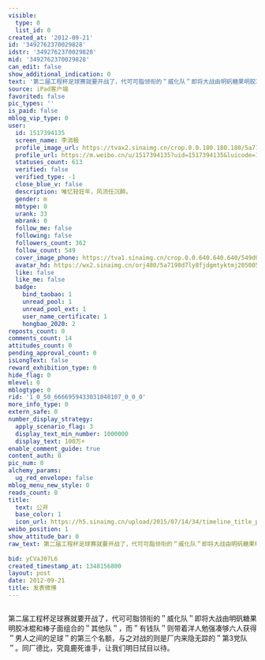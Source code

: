 ```yaml
---
visible:
  type: 0
  list_id: 0
created_at: '2012-09-21'
id: '3492762370029828'
idstr: '3492762370029828'
mid: '3492762370029828'
can_edit: false
show_additional_indication: 0
text: '第二届工程杯足球赛就要开战了，代可可脂领衔的＂威化队＂即将大战由明矾糖果明胶冰棍和棒子面组合的＂其他队＂，而＂有钱队＂则带着洋人勉强凑够六人获得＂男人之间的足球＂的第三个名额，与之对战的则是厂内来隐无踪的＂第3党队＂。同厂德比，究竟鹿死谁手，让我们明日拭目以待。 '
source: iPad客户端
favorited: false
pic_types: ''
is_paid: false
mblog_vip_type: 0
user:
  id: 1517394135
  screen_name: 李消极
  profile_image_url: https://tvax2.sinaimg.cn/crop.0.0.180.180.180/5a7198d7ly8fjdgmtyktmj20500500so.jpg?KID=imgbed,tva&Expires=1606399809&ssig=GzIbCTL7Fj
  profile_url: https://m.weibo.cn/u/1517394135?uid=1517394135&luicode=10000011&lfid=2304131517394135_-_WEIBO_SECOND_PROFILE_WEIBO
  statuses_count: 613
  verified: false
  verified_type: -1
  close_blue_v: false
  description: 唯忆轻狂年，风流任沉醉。
  gender: m
  mbtype: 0
  urank: 33
  mbrank: 0
  follow_me: false
  following: false
  followers_count: 362
  follow_count: 549
  cover_image_phone: https://tva1.sinaimg.cn/crop.0.0.640.640.640/549d0121tw1egm1kjly3jj20hs0hsq4f.jpg
  avatar_hd: https://wx2.sinaimg.cn/orj480/5a7198d7ly8fjdgmtyktmj20500500so.jpg
  like: false
  like_me: false
  badge:
    bind_taobao: 1
    unread_pool: 1
    unread_pool_ext: 1
    user_name_certificate: 1
    hongbao_2020: 2
reposts_count: 0
comments_count: 14
attitudes_count: 0
pending_approval_count: 0
isLongText: false
reward_exhibition_type: 0
hide_flag: 0
mlevel: 0
mblogtype: 0
rid: '1_0_50_6666959433031048107_0_0_0'
more_info_type: 0
extern_safe: 0
number_display_strategy:
  apply_scenario_flag: 3
  display_text_min_number: 1000000
  display_text: 100万+
enable_comment_guide: true
content_auth: 0
pic_num: 0
alchemy_params:
  ug_red_envelope: false
mblog_menu_new_style: 0
reads_count: 0
title:
  text: 公开
  base_color: 1
  icon_url: https://h5.sinaimg.cn/upload/2015/07/14/34/timeline_title_public_default.png
weibo_position: 1
show_attitude_bar: 0
raw_text: 第二届工程杯足球赛就要开战了，代可可脂领衔的＂威化队＂即将大战由明矾糖果明胶冰棍和棒子面组合的＂其他队＂，而＂有钱队＂则带着洋人勉强凑够六人获得＂男人之间的足球＂的第三个名额，与之对战的则是厂内来隐无踪的＂第3党队＂。同厂德比，究竟鹿死谁手，让我们明日拭目以待。
  ​​​
bid: yCVaJ07L6
created_timestamp_at: 1348156800
layout: post
date: 2012-09-21
title: 发表微博
---
```


![]()

第二届工程杯足球赛就要开战了，代可可脂领衔的＂威化队＂即将大战由明矾糖果明胶冰棍和棒子面组合的＂其他队＂，而＂有钱队＂则带着洋人勉强凑够六人获得＂男人之间的足球＂的第三个名额，与之对战的则是厂内来隐无踪的＂第3党队＂。同厂德比，究竟鹿死谁手，让我们明日拭目以待。 

